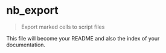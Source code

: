 # nb_export
> Export marked cells to script files


This file will become your README and also the index of your documentation.
